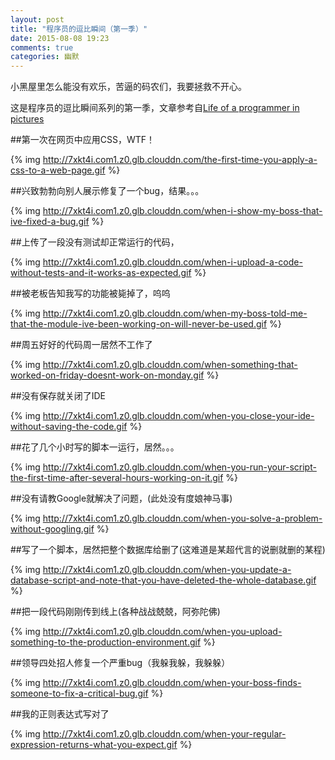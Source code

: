 ```yaml
---
layout: post
title: "程序员的逗比瞬间（第一季）"
date: 2015-08-08 19:23
comments: true
categories: 幽默
---
```



小黑屋里怎么能没有欢乐，苦逼的码农们，我要拯救不开心。

这是程序员的逗比瞬间系列的第一季，文章参考自[Life of a programmer in pictures](http://howtodoinjava.com/2013/03/19/life-of-a-programmer-in-pictures/)
<!--more-->

##第一次在网页中应用CSS，WTF！

{% img http://7xkt4i.com1.z0.glb.clouddn.com/the-first-time-you-apply-a-css-to-a-web-page.gif %}

##兴致勃勃向别人展示修复了一个bug，结果。。。

{% img http://7xkt4i.com1.z0.glb.clouddn.com/when-i-show-my-boss-that-ive-fixed-a-bug.gif %}

##上传了一段没有测试却正常运行的代码，

{% img http://7xkt4i.com1.z0.glb.clouddn.com/when-i-upload-a-code-without-tests-and-it-works-as-expected.gif %}

##被老板告知我写的功能被毙掉了，呜呜

{% img http://7xkt4i.com1.z0.glb.clouddn.com/when-my-boss-told-me-that-the-module-ive-been-working-on-will-never-be-used.gif %}

##周五好好的代码周一居然不工作了

{% img http://7xkt4i.com1.z0.glb.clouddn.com/when-something-that-worked-on-friday-doesnt-work-on-monday.gif %}

##没有保存就关闭了IDE

{% img http://7xkt4i.com1.z0.glb.clouddn.com/when-you-close-your-ide-without-saving-the-code.gif %}

##花了几个小时写的脚本一运行，居然。。。

{% img http://7xkt4i.com1.z0.glb.clouddn.com/when-you-run-your-script-the-first-time-after-several-hours-working-on-it.gif %}

##没有请教Google就解决了问题，(此处没有度娘神马事)

{% img http://7xkt4i.com1.z0.glb.clouddn.com/when-you-solve-a-problem-without-googling.gif %}

##写了一个脚本，居然把整个数据库给删了(这难道是某超代言的说删就删的某程)

{% img http://7xkt4i.com1.z0.glb.clouddn.com/when-you-update-a-database-script-and-note-that-you-have-deleted-the-whole-database.gif %}

##把一段代码刚刚传到线上(各种战战兢兢，阿弥陀佛)

{% img http://7xkt4i.com1.z0.glb.clouddn.com/when-you-upload-something-to-the-production-environment.gif %}

##领导四处招人修复一个严重bug（我躲我躲，我躲躲）

{% img http://7xkt4i.com1.z0.glb.clouddn.com/when-your-boss-finds-someone-to-fix-a-critical-bug.gif %}

##我的正则表达式写对了

{% img http://7xkt4i.com1.z0.glb.clouddn.com/when-your-regular-expression-returns-what-you-expect.gif %}

